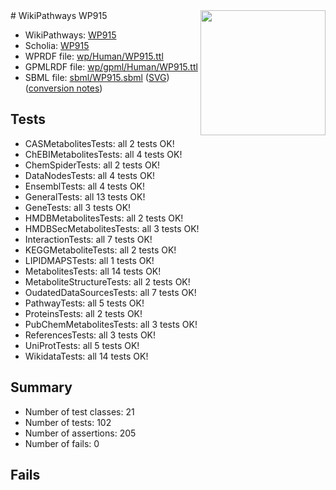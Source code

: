 <img style="float: right; width: 200px" src="../logo.png" />
# WikiPathways WP915

* WikiPathways: [WP915](https://identifiers.org/wikipathways:WP915)
* Scholia: [WP915](https://scholia.toolforge.org/wikipathways/WP915)
* WPRDF file: [wp/Human/WP915.ttl](../wp/Human/WP915.ttl)
* GPMLRDF file: [wp/gpml/Human/WP915.ttl](../wp/gpml/Human/WP915.ttl)
* SBML file: [sbml/WP915.sbml](../sbml/WP915.sbml) ([SVG](../sbml/WP915.svg)) ([conversion notes](../sbml/WP915.txt))

## Tests
* CASMetabolitesTests: all 2 tests OK!
* ChEBIMetabolitesTests: all 4 tests OK!
* ChemSpiderTests: all 2 tests OK!
* DataNodesTests: all 4 tests OK!
* EnsemblTests: all 4 tests OK!
* GeneralTests: all 13 tests OK!
* GeneTests: all 3 tests OK!
* HMDBMetabolitesTests: all 2 tests OK!
* HMDBSecMetabolitesTests: all 3 tests OK!
* InteractionTests: all 7 tests OK!
* KEGGMetaboliteTests: all 2 tests OK!
* LIPIDMAPSTests: all 1 tests OK!
* MetabolitesTests: all 14 tests OK!
* MetaboliteStructureTests: all 2 tests OK!
* OudatedDataSourcesTests: all 7 tests OK!
* PathwayTests: all 5 tests OK!
* ProteinsTests: all 2 tests OK!
* PubChemMetabolitesTests: all 3 tests OK!
* ReferencesTests: all 3 tests OK!
* UniProtTests: all 5 tests OK!
* WikidataTests: all 14 tests OK!


## Summary

* Number of test classes: 21
* Number of tests: 102
* Number of assertions: 205
* Number of fails: 0

## Fails

